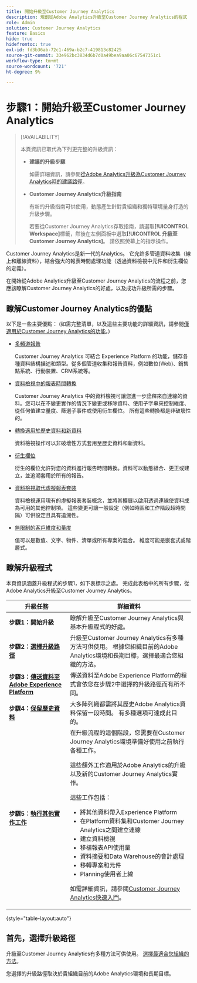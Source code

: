 ```yaml
---
title: 開始升級至Customer Journey Analytics
description: 規劃從Adobe Analytics升級至Customer Journey Analytics的程式
role: Admin
solution: Customer Journey Analytics
feature: Basics
hide: true
hidefromtoc: true
exl-id: fd3b36ab-72c1-469a-b2c7-419813c82425
source-git-commit: 33e962bc3834d6b7d0a49bea9aa06c67547351c1
workflow-type: tm+mt
source-wordcount: '721'
ht-degree: 9%

---
```


# 步驟1：開始升級至Customer Journey Analytics

>[!AVAILABILITY]
>
>本頁資訊已取代為下列更完整的升級資訊： <ul><li>**建議的升級步驟**<p>如需詳細資訊，請參閱[從Adobe Analytics升級為Customer Journey Analytics時的建議路徑](/help/getting-started/cja-upgrade/cja-upgrade-recommendations.md)。</p></li><li>**Customer Journey Analytics升級指南**<p>有新的升級指南可供使用，動態產生針對貴組織和獨特環境量身打造的升級步驟。</p><p>若要從Customer Journey Analytics存取指南，請選取&#x200B;**[!UICONTROL Workspace]**&#x200B;標籤，然後在左側面板中選取&#x200B;**[!UICONTROL 升級至Customer Journey Analytics]**。 請依照熒幕上的指示操作。</p></li></ul>

Customer Journey Analytics是新一代的Analytics。 它允許多管道資料收集（線上和離線資料），結合強大的報表時間處理功能（透過資料檢視中元件和衍生欄位的定義）。

在開始從Adobe Analytics升級至Customer Journey Analytics的流程之前，您應該瞭解Customer Journey Analytics的好處，以及成功升級所需的步驟。

## 瞭解Customer Journey Analytics的優點

以下是一些主要優點： (如需完整清單，以及這些主要功能的詳細資訊，請參閱[僅適用於Customer Journey Analytics的功能](/help/getting-started/aa-vs-cja/cja-aa.md#adobe-customer-journey-analytics-features-not-available-in-adobe-analytics)。)

* [多頻道報告](/help/getting-started/aa-to-cja-user.md#changes-to-data-architecture)

  Customer Journey Analytics 可結合 Experience Platform 的功能，儲存各種資料結構描述和類型。從多個管道收集和報告資料，例如數位(Web)、銷售點系統、行動裝置、CRM系統等。

* [資料檢視中的報表時間轉換](/help/getting-started/aa-vs-cja/vrs-dataview-sandbox-adc.md#customer-journey-analytics-data-views)

  Customer Journey Analytics 中的資料檢視可讓您進一步詮釋來自連線的資料。您可以在不變更實作的情況下變更或移除資料、使用子字串來控制維度、從任何值建立量度、篩選子事件或使用衍生欄位。 所有這些轉換都是非破壞性的。

* [轉換適用於歷史資料和新資料](/help/getting-started/aa-vs-cja/vrs-dataview-sandbox-adc.md)

  資料檢視操作可以非破壞性方式套用至歷史資料和新資料。

* [衍生欄位](/help/data-views/derived-fields/derived-fields.md)

  衍生的欄位允許對您的資料進行報告時間轉換。資料可以動態組合、更正或建立，並追溯套用於所有的報告。

* [資料檢視取代虛擬報表套裝](/help/getting-started/aa-to-cja-user.md#changes-to-the-concept-of-virtual-report-suites)

  資料檢視運用現有的虛擬報表套裝概念，並將其擴展以啟用透過連線使資料成為可用的其他控制項。 這些變更可讓一般設定（例如時區和工作階段超時間隔）可供設定且具有追溯性。

* [無限制的客戶維度和量度](/help/getting-started/aa-to-cja-user.md#changes-to-the-concept-of-evars-and-props)

  值可以是數值、文字、物件、清單或所有專案的混合。 維度可能是嵌套式或階層式。

## 瞭解升級程式

<!-- Include a graphic of the end-to-end process, as well as links to each step of the process -->
本頁資訊涵蓋升級程式的步驟1，如下表標示之處。 完成此表格中的所有步驟，從Adobe Analytics升級至Customer Journey Analytics。

| 升級任務 | 詳細資料 |
|---------|----------|
| <span class="preview">**步驟1：開始升級**</span> | <span class="preview">瞭解升級至Customer Journey Analytics與基本升級程式的好處。</span> |
| **步驟2：[選擇升級路徑](/help/getting-started/cja-upgrade/cja-upgrade-path.md)** | 升級至Customer Journey Analytics有多種方法可供使用。 根據您組織目前的Adobe Analytics環境和長期目標，選擇最適合您組織的方法。 |
| **步驟3：[傳送資料至Adobe Experience Platform](/help/getting-started/cja-upgrade/cja-upgrade-send-to-platform.md)** | 傳送資料至Adobe Experience Platform的程式會依您在步驟2中選擇的升級路徑而有所不同。 |
| **步驟4：[保留歷史資料](/help/getting-started/cja-upgrade/cja-upgrade-historical-data.md)** | 大多陣列織都需將其歷史Adobe Analytics資料保留一段時間。 有多種選項可達成此目的。 |
| **步驟5：[執行其他實作工作](/help/getting-started/cja-getting-started.md)** | 在升級流程的這個階段，您需要在Customer Journey Analytics環境準備好使用之前執行各種工作。<p>這些額外工作適用於Adobe Analytics的升級以及新的Customer Journey Analytics實作。</p><p>這些工作包括：</p><ul><li>將其他資料帶入Experience Platform</li><li>在Platform資料集和Customer Journey Analytics之間建立連線</li><li>建立資料檢視</li><li>移植報表API使用量</li><li>資料摘要和Data Warehouse的會計處理</li><li>移轉專案和元件</li><li>Planning使用者上線</li></ul> <p>如需詳細資訊，請參閱[Customer Journey Analytics快速入門](/help/getting-started/cja-getting-started.md)。 |

{style="table-layout:auto"}

## 首先，選擇升級路徑

升級至Customer Journey Analytics有多種方法可供使用。 [選擇最適合您組織的方法](/help/getting-started/cja-upgrade/cja-upgrade-path.md)。

您選擇的升級路徑取決於貴組織目前的Adobe Analytics環境和長期目標。

